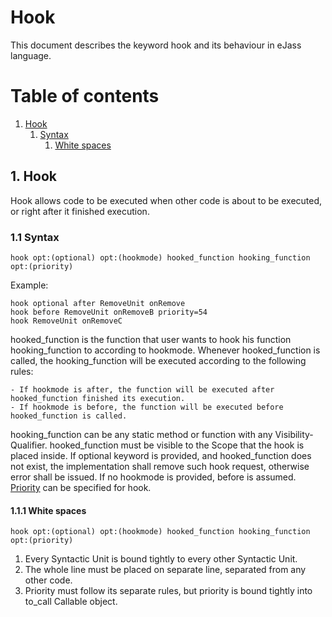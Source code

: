 # Hook
This document describes the keyword hook and its behaviour in eJass language.

# Table of contents

1. [Hook](#1-hook)
	1. [Syntax](#11-syntax)
		1. [White spaces](#111-white-spaces)

## 1. Hook
Hook allows code to be executed when other code is about to be executed, or right after it finished execution.

### 1.1 Syntax
```Jass
hook opt:(optional) opt:(hookmode) hooked_function hooking_function opt:(priority)
```

Example:
```Jass
hook optional after RemoveUnit onRemove
hook before RemoveUnit onRemoveB priority=54
hook RemoveUnit onRemoveC
```

hooked_function is the function that user wants to hook his function hooking_function to according to hookmode.
Whenever hooked_function is called, the hooking_function will be executed according to the following rules:

	- If hookmode is after, the function will be executed after hooked_function finished its execution.
	- If hookmode is before, the function will be executed before hooked_function is called.

hooking_function can be any static method or function with any Visibility-Qualifier.
hooked_function must be visible to the Scope that the hook is placed inside.
If optional keyword is provided, and hooked_function does not exist, the implementation shall remove such hook request, otherwise error shall be issued.
If no hookmode is provided, before is assumed.
[Priority](../Basics) can be specified for hook.

#### 1.1.1 White spaces
```Jass
hook opt:(optional) opt:(hookmode) hooked_function hooking_function opt:(priority)
```

1. Every Syntactic Unit is bound tightly to every other Syntactic Unit.
2. The whole line must be placed on separate line, separated from any other code.
3. Priority must follow its separate rules, but priority is bound tightly into to_call Callable object.